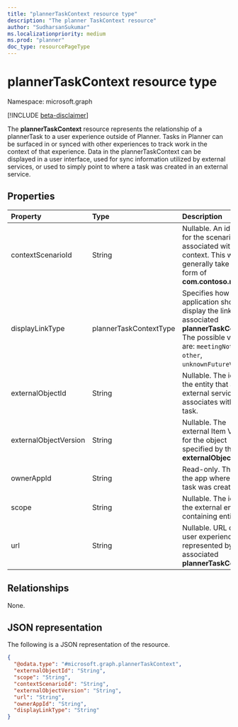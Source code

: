 ```yaml
---
title: "plannerTaskContext resource type"
description: "The planner TaskContext resource"
author: "SudharsanSukumar"
ms.localizationpriority: medium
ms.prod: "planner"
doc_type: resourcePageType
---
```


# plannerTaskContext resource type

Namespace: microsoft.graph

[!INCLUDE [beta-disclaimer](../../includes/beta-disclaimer.md)]

The **plannerTaskContext** resource represents the relationship of a plannerTask to a user experience outside of Planner. Tasks in Planner can be surfaced in or synced with other experiences to track work in the context of that experience. Data in the plannerTaskContext can be displayed in a user interface, used for sync information utilized by external services, or used to simply point to where a task was created in an external service.

## Properties
|Property|Type|Description|
|:---|:---|:---|
|contextScenarioId|String|Nullable. An identifier for the scenario associated with this context. This will generally take the form of **com.contoso.myapp**.|
|displayLinkType|plannerTaskContextType|Specifies how an application should display the link to the associated **plannerTaskContext**. The possible values are: `meetingNotes`, `other`, `unknownFutureValue`.|
|externalObjectId|String|Nullable. The id of the entity that an external service associates with a task.|
|externalObjectVersion|String|Nullable. The external Item Version for the object specified by the **externalObjectId**.|
|ownerAppId|String|Read-only. The Id of the app where the task was created.|
|scope|String|Nullable. The id of the external entity's containing entity.|
|url|String|Nullable. URL of the user experience represented by the associated **plannerTaskContext**.|

## Relationships
None.

## JSON representation
The following is a JSON representation of the resource.
<!-- {
  "blockType": "resource",
  "@odata.type": "microsoft.graph.plannerTaskContext"
}
-->
``` json
{
  "@odata.type": "#microsoft.graph.plannerTaskContext",
  "externalObjectId": "String",
  "scope": "String",
  "contextScenarioId": "String",
  "externalObjectVersion": "String",
  "url": "String",
  "ownerAppId": "String",
  "displayLinkType": "String"
}
```

